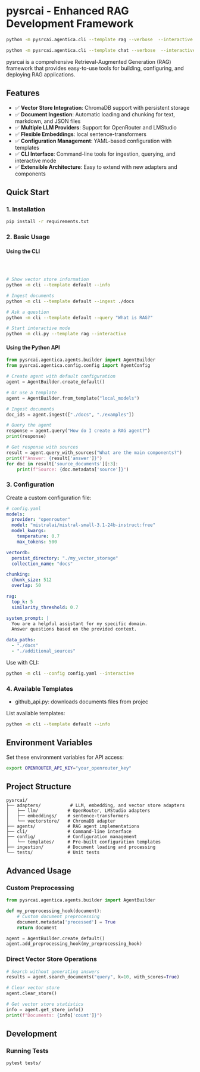 # pysrcai - Enhanced RAG Development Framework

```bash
python -m pysrcai.agentica.cli --template rag --verbose  --interactive

python -m pysrcai.agentica.cli --template chat --verbose  --interactive

```



pysrcai is a comprehensive Retrieval-Augmented Generation (RAG) framework that provides easy-to-use tools for building, configuring, and deploying RAG applications.

## Features

- ✅ **Vector Store Integration**: ChromaDB support with persistent storage
- ✅ **Document Ingestion**: Automatic loading and chunking for text, markdown, and JSON files
- ✅ **Multiple LLM Providers**: Support for OpenRouter and LMStudio
- ✅ **Flexible Embeddings**: local sentence-transformers
- ✅ **Configuration Management**: YAML-based configuration with templates
- ✅ **CLI Interface**: Command-line tools for ingestion, querying, and interactive mode
- ✅ **Extensible Architecture**: Easy to extend with new adapters and components

## Quick Start

### 1. Installation

```bash
pip install -r requirements.txt
```

### 2. Basic Usage

#### Using the CLI

```bash



# Show vector store information
python -m cli --template default --info

# Ingest documents
python -m cli --template default --ingest ./docs

# Ask a question
python -m cli --template default --query "What is RAG?"

# Start interactive mode
python -m cli.py --template rag --interactive
```

#### Using the Python API

```python
from pysrcai.agentica.agents.builder import AgentBuilder
from pysrcai.agentica.config.config import AgentConfig

# Create agent with default configuration
agent = AgentBuilder.create_default()

# Or use a template
agent = AgentBuilder.from_template("local_models")

# Ingest documents
doc_ids = agent.ingest(["./docs", "./examples"])

# Query the agent
response = agent.query("How do I create a RAG agent?")
print(response)

# Get response with sources
result = agent.query_with_sources("What are the main components?")
print(f"Answer: {result['answer']}")
for doc in result['source_documents'][:3]:
    print(f"Source: {doc.metadata['source']}")
```

### 3. Configuration

Create a custom configuration file:

```yaml
# config.yaml
models:
  provider: "openrouter"
  model: "mistralai/mistral-small-3.1-24b-instruct:free"
  model_kwargs:
    temperature: 0.7
    max_tokens: 500

vectordb:
  persist_directory: "./my_vector_storage"
  collection_name: "docs"

chunking:
  chunk_size: 512
  overlap: 50

rag:
  top_k: 5
  similarity_threshold: 0.7

system_prompt: |
  You are a helpful assistant for my specific domain.
  Answer questions based on the provided context.

data_paths:
  - "./docs"
  - "./additional_sources"
```

Use with CLI:

```bash
python -m cli --config config.yaml --interactive
```

### 4. Available Templates
- github_api.py: downloads documents files from projec

List available templates:

```bash
python -m cli --template default --info
```

## Environment Variables

Set these environment variables for API access:

```bash
export OPENROUTER_API_KEY="your_openrouter_key"
```

## Project Structure

```
pysrcai/
├── adapters/           # LLM, embedding, and vector store adapters
│   ├── llm/           # OpenRouter, LMStudio adapters
│   ├── embeddings/    # sentence-transformers
│   └── vectorstore/   # ChromaDB adapter
├── agents/            # RAG agent implementations
├── cli/               # Command-line interface
├── config/            # Configuration management
│   └── templates/     # Pre-built configuration templates
├── ingestion/         # Document loading and processing
└── tests/             # Unit tests
```

## Advanced Usage

### Custom Preprocessing

```python
from pysrcai.agentica.agents.builder import AgentBuilder

def my_preprocessing_hook(document):
    # Custom document preprocessing
    document.metadata['processed'] = True
    return document

agent = AgentBuilder.create_default()
agent.add_preprocessing_hook(my_preprocessing_hook)
```

### Direct Vector Store Operations

```python
# Search without generating answers
results = agent.search_documents("query", k=10, with_scores=True)

# Clear vector store
agent.clear_store()

# Get vector store statistics
info = agent.get_store_info()
print(f"Documents: {info['count']}")
```

## Development

### Running Tests

```bash
pytest tests/
```
